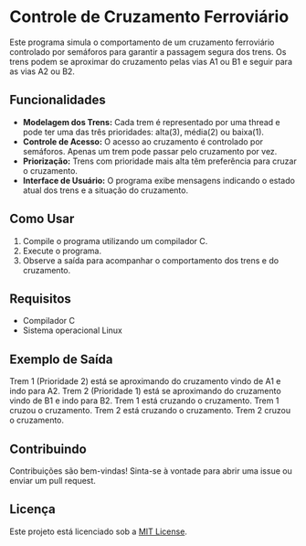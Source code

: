 # Controle de Cruzamento Ferroviário

Este programa simula o comportamento de um cruzamento ferroviário controlado por semáforos para garantir a passagem segura dos trens. Os trens podem se aproximar do cruzamento pelas vias A1 ou B1 e seguir para as vias A2 ou B2. 

## Funcionalidades

- **Modelagem dos Trens:** Cada trem é representado por uma thread e pode ter uma das três prioridades: alta(3), média(2) ou baixa(1).
- **Controle de Acesso:** O acesso ao cruzamento é controlado por semáforos. Apenas um trem pode passar pelo cruzamento por vez.
- **Priorização:** Trens com prioridade mais alta têm preferência para cruzar o cruzamento.
- **Interface de Usuário:** O programa exibe mensagens indicando o estado atual dos trens e a situação do cruzamento.

## Como Usar

1. Compile o programa utilizando um compilador C.
2. Execute o programa.
3. Observe a saída para acompanhar o comportamento dos trens e do cruzamento.

## Requisitos

- Compilador C
- Sistema operacional Linux

## Exemplo de Saída

Trem 1 (Prioridade 2) está se aproximando do cruzamento vindo de A1 e indo para A2.
Trem 2 (Prioridade 1) está se aproximando do cruzamento vindo de B1 e indo para B2.
Trem 1 está cruzando o cruzamento.
Trem 1 cruzou o cruzamento.
Trem 2 está cruzando o cruzamento.
Trem 2 cruzou o cruzamento.

## Contribuindo

Contribuições são bem-vindas! Sinta-se à vontade para abrir uma issue ou enviar um pull request.

## Licença

Este projeto está licenciado sob a [MIT License](https://opensource.org/licenses/MIT).
